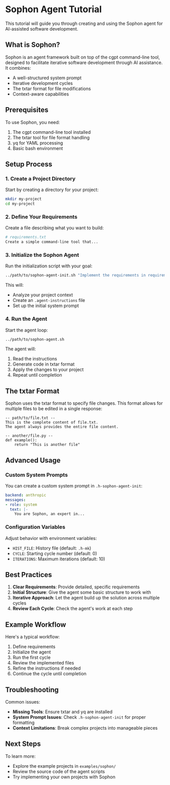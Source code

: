 # Sophon Agent Tutorial

This tutorial will guide you through creating and using the Sophon agent for AI-assisted software development.

## What is Sophon?

Sophon is an agent framework built on top of the cgpt command-line tool, designed to facilitate iterative software development through AI assistance. It combines:

- A well-structured system prompt
- Iterative development cycles
- The txtar format for file modifications
- Context-aware capabilities

## Prerequisites

To use Sophon, you need:

1. The cgpt command-line tool installed
2. The txtar tool for file format handling
3. yq for YAML processing
4. Basic bash environment

## Setup Process

### 1. Create a Project Directory

Start by creating a directory for your project:

```bash
mkdir my-project
cd my-project
```

### 2. Define Your Requirements

Create a file describing what you want to build:

```bash
# requirements.txt
Create a simple command-line tool that...
```

### 3. Initialize the Sophon Agent

Run the initialization script with your goal:

```bash
../path/to/sophon-agent-init.sh "Implement the requirements in requirements.txt"
```

This will:
- Analyze your project context
- Create an `.agent-instructions` file
- Set up the initial system prompt

### 4. Run the Agent

Start the agent loop:

```bash
../path/to/sophon-agent.sh
```

The agent will:
1. Read the instructions
2. Generate code in txtar format
3. Apply the changes to your project
4. Repeat until completion

## The txtar Format

Sophon uses the txtar format to specify file changes. This format allows for multiple files to be edited in a single response:

```
-- path/to/file.txt --
This is the complete content of file.txt.
The agent always provides the entire file content.

-- another/file.py --
def example():
    return "This is another file"
```

## Advanced Usage

### Custom System Prompts

You can create a custom system prompt in `.h-sophon-agent-init`:

```yaml
backend: anthropic
messages:
- role: system
  text: |-
    You are Sophon, an expert in...
```

### Configuration Variables

Adjust behavior with environment variables:
- `HIST_FILE`: History file (default: `.h-mk`)
- `CYCLE`: Starting cycle number (default: 0)
- `ITERATIONS`: Maximum iterations (default: 10)

## Best Practices

1. **Clear Requirements**: Provide detailed, specific requirements
2. **Initial Structure**: Give the agent some basic structure to work with
3. **Iterative Approach**: Let the agent build up the solution across multiple cycles
4. **Review Each Cycle**: Check the agent's work at each step

## Example Workflow

Here's a typical workflow:

1. Define requirements
2. Initialize the agent
3. Run the first cycle
4. Review the implemented files
5. Refine the instructions if needed
6. Continue the cycle until completion

## Troubleshooting

Common issues:

- **Missing Tools**: Ensure txtar and yq are installed
- **System Prompt Issues**: Check `.h-sophon-agent-init` for proper formatting
- **Context Limitations**: Break complex projects into manageable pieces

## Next Steps

To learn more:
- Explore the example projects in `examples/sophon/`
- Review the source code of the agent scripts
- Try implementing your own projects with Sophon